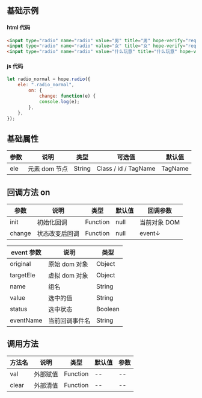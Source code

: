 ## 基础示例

#### html 代码
```html
<input type="radio" name="radio" value="男" title="男" hope-verify="required" checked />
<input type="radio" name="radio" value="女" title="女" hope-verify="required" />
<input type="radio" name="radio" value="什么玩意" title="什么玩意" hope-verify="required" />
```

#### js 代码

```javascript
let radio_normal = hope.radio({
    ele: ".radio_normal",
        on: {
            change: function(e) {
            console.log(e);
        },
    },
});
```

## 基础属性

| 参数 | 说明 | 类型 | 可选值 | 默认值 |
| ---- | ------------- | ------ | -------------------- | ------- |
| ele | 元素 dom 节点 | String | Class / id / TagName | TagName |

## 回调方法 on

| 参数 | 说明 | 类型 | 默认值 | 回调参数 |
| ------ | -------------- | -------- | ------ | ------------ |
| init | 初始化回调 | Function | null | 当前对象 DOM |
| change | 状态改变后回调 | Function | null | event↓ |

| event 参数 | 说明 | 类型 |
| ---------- | -------------- | ------- |
| original | 原始 dom 对象 | Object |
| targetEle | 虚拟 dom 对象 | Object |
| name | 组名 | String |
| value | 选中的值 | String |
| status | 选中状态 | Boolean |
| eventName | 当前回调事件名 | String |

## 调用方法

| 方法名 | 说明 | 类型 | 默认值 | 参数 |
| ------ | -------- | -------- | ------ | ---- |
| val | 外部赋值 | Function | -- | -- |
| clear | 外部清值 | Function | -- | -- |